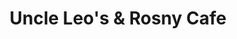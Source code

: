 ---
title: "Uncle Leo's & Rosny Cafe"
url: /redding-georgetown/uncle-leos-and-rosny-cafe/
shop: bakery
---